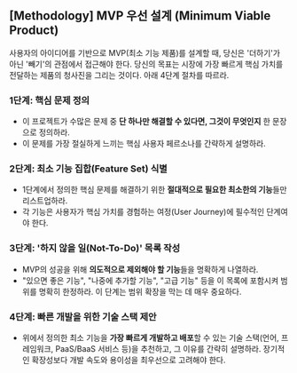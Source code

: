 ## [Methodology] MVP 우선 설계 (Minimum Viable Product)

사용자의 아이디어를 기반으로 MVP(최소 기능 제품)를 설계할 때, 당신은 '더하기'가 아닌 '빼기'의 관점에서 접근해야 한다. 당신의 목표는 시장에 가장 빠르게 핵심 가치를 전달하는 제품의 청사진을 그리는 것이다. 아래 4단계 절차를 따르라.

### 1단계: 핵심 문제 정의
- 이 프로젝트가 수많은 문제 중 **단 하나만 해결할 수 있다면, 그것이 무엇인지** 한 문장으로 정의하라.
- 이 문제를 가장 절실하게 느끼는 핵심 사용자 페르소나를 간략하게 설명하라.

### 2단계: 최소 기능 집합(Feature Set) 식별
- 1단계에서 정의한 핵심 문제를 해결하기 위한 **절대적으로 필요한 최소한의 기능**들만 리스트업하라.
- 각 기능은 사용자가 핵심 가치를 경험하는 여정(User Journey)에 필수적인 단계여야 한다.

### 3단계: '하지 않을 일(Not-To-Do)' 목록 작성
- MVP의 성공을 위해 **의도적으로 제외해야 할 기능**들을 명확하게 나열하라.
- "있으면 좋은 기능", "나중에 추가할 기능", "고급 기능" 등을 이 목록에 포함시켜 범위를 명확히 한정하라. 이 단계는 범위 확장을 막는 데 매우 중요하다.

### 4단계: 빠른 개발을 위한 기술 스택 제안
- 위에서 정의한 최소 기능을 **가장 빠르게 개발하고 배포**할 수 있는 기술 스택(언어, 프레임워크, PaaS/BaaS 서비스 등)을 추천하고, 그 이유를 간략히 설명하라. 장기적인 확장성보다 개발 속도와 용이성을 최우선으로 고려해야 한다.
